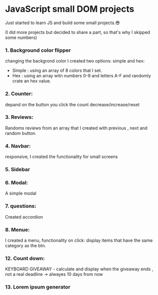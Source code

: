 # JavaScript small DOM projects

 Just started to learn JS and build some small projects.😎
 
(I did more projects but decided to share a part, so that's why I skipped some numbers)

### 1. Background color flipper 
changing the backgrond color
I created two options: simple and hex:
- Simple : using an array of 8 colors that I set.
- Hex : using an array witn numbers 0-9 and letters A-F and randomly crate an hex value.

### 2. Counter: 
depand on the button you click the count decrease/increase/reset 

### 3. Reviews: 
Randoms reviews from an array that I created with previous , next and random button.

### 4. Navbar: 
responsive, I created the functionality for small screens

### 5. Sidebar

### 6. Modal: 
A simple modal

### 7. questions: 
Created accordion

### 8. Menue: 
I created a menu, functionality on click: display items that have the same category as the btn. 

### 12. Count down:
KEYBOARD GIVEAWAY -  calculate and display when the giveaway ends , not a real deadline -> alwayes 10 days from now

### 13. Lorem ipsum generator 

